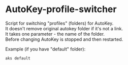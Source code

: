 AutoKey-profile-switcher
========================

Script for switching "profiles" (folders) for AutoKey.  
It doesn't remove original autokey folder if it's not a link.  
It takes one parameter - the name of the folder.  
Before changing AutoKey is stopped and then restarted.  

Example (if you have "default" folder):
```
aks default
```

